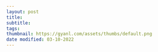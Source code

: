 ```yaml
---
layout: post
title:
subtitle:
tags: 
thumbnail: https://gyanl.com/assets/thumbs/default.png
date modified: 03-10-2022
---
```

